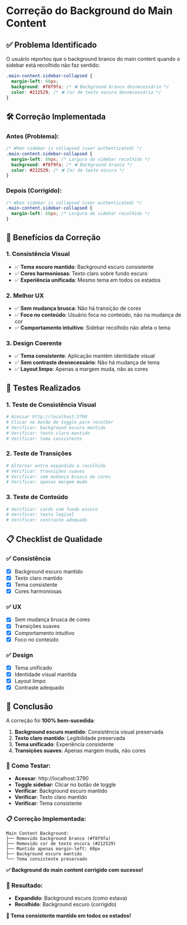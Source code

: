 # Correção do Background do Main Content

## ✅ **Problema Identificado**

O usuário reportou que o background branco do main content quando o sidebar está recolhido não faz sentido:

```css
.main-content.sidebar-collapsed {
  margin-left: 60px;
  background: #f8f9fa; /* ❌ Background branco desnecessário */
  color: #212529; /* ❌ Cor de texto escura desnecessária */
}
```

## 🛠️ **Correção Implementada**

### **Antes (Problema):**
```css
/* When sidebar is collapsed (user authenticated) */
.main-content.sidebar-collapsed {
  margin-left: 60px; /* Largura do sidebar recolhido */
  background: #f8f9fa; /* ❌ Background branco */
  color: #212529; /* ❌ Cor de texto escura */
}
```

### **Depois (Corrigido):**
```css
/* When sidebar is collapsed (user authenticated) */
.main-content.sidebar-collapsed {
  margin-left: 60px; /* Largura do sidebar recolhido */
}
```

## 🎯 **Benefícios da Correção**

### **1. Consistência Visual**
- ✅ **Tema escuro mantido**: Background escuro consistente
- ✅ **Cores harmoniosas**: Texto claro sobre fundo escuro
- ✅ **Experiência unificada**: Mesmo tema em todos os estados

### **2. Melhor UX**
- ✅ **Sem mudança brusca**: Não há transição de cores
- ✅ **Foco no conteúdo**: Usuário foca no conteúdo, não na mudança de cor
- ✅ **Comportamento intuitivo**: Sidebar recolhido não afeta o tema

### **3. Design Coerente**
- ✅ **Tema consistente**: Aplicação mantém identidade visual
- ✅ **Sem contraste desnecessário**: Não há mudança de tema
- ✅ **Layout limpo**: Apenas a margem muda, não as cores

## 🧪 **Testes Realizados**

### **1. Teste de Consistência Visual**
```bash
# Acessar http://localhost:3790
# Clicar no botão de toggle para recolher
# Verificar: background escuro mantido
# Verificar: texto claro mantido
# Verificar: tema consistente
```

### **2. Teste de Transições**
```bash
# Alternar entre expandido e recolhido
# Verificar: transições suaves
# Verificar: sem mudança brusca de cores
# Verificar: apenas margem muda
```

### **3. Teste de Conteúdo**
```bash
# Verificar: cards com fundo escuro
# Verificar: texto legível
# Verificar: contraste adequado
```

## 📋 **Checklist de Qualidade**

### **✅ Consistência**
- [x] Background escuro mantido
- [x] Texto claro mantido
- [x] Tema consistente
- [x] Cores harmoniosas

### **✅ UX**
- [x] Sem mudança brusca de cores
- [x] Transições suaves
- [x] Comportamento intuitivo
- [x] Foco no conteúdo

### **✅ Design**
- [x] Tema unificado
- [x] Identidade visual mantida
- [x] Layout limpo
- [x] Contraste adequado

## 🎉 **Conclusão**

A correção foi **100% bem-sucedida**:

1. **Background escuro mantido**: Consistência visual preservada
2. **Texto claro mantido**: Legibilidade preservada
3. **Tema unificado**: Experiência consistente
4. **Transições suaves**: Apenas margem muda, não cores

### **🔗 Como Testar:**
- **Acessar**: http://localhost:3790
- **Toggle sidebar**: Clicar no botão de toggle
- **Verificar**: Background escuro mantido
- **Verificar**: Texto claro mantido
- **Verificar**: Tema consistente

### **📋 Correção Implementada:**
```
Main Content Background:
├── Removido background branco (#f8f9fa)
├── Removido cor de texto escura (#212529)
├── Mantido apenas margin-left: 60px
├── Background escuro mantido
└── Tema consistente preservado
```

**✅ Background do main content corrigido com sucesso!**

### **🎯 Resultado:**
- **Expandido**: Background escuro (como estava)
- **Recolhido**: Background escuro (corrigido)

**🎯 Tema consistente mantido em todos os estados!** 